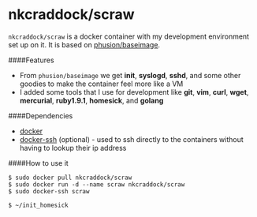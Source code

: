 # nkcraddock/scraw
`nkcraddock/scraw` is a docker container with my development environment set up on it. 
It is based on [phusion/baseimage](http://phusion.github.io/baseimage-docker).

####Features
* From `phusion/baseimage` we get **init**, **syslogd**, **sshd**, and some other goodies to make the container feel more like a VM
* I added some tools that I use for development like **git**, **vim**, **curl**, **wget**, **mercurial**, **ruby1.9.1**, 
**homesick**, and **golang**

####Dependencies
* [docker](https://www.docker.com/)
* [docker-ssh](https://github.com/phusion/baseimage-docker#docker_ssh) (optional) - used to ssh directly to the containers without having to lookup their ip address

####How to use it
````
$ sudo docker pull nkcraddock/scraw
$ sudo docker run -d --name scraw nkcraddock/scraw
$ sudo docker-ssh scraw

$ ~/init_homesick
````

    